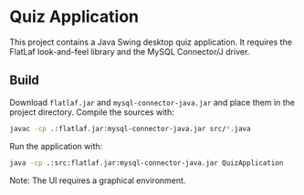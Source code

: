 # Quiz Application

This project contains a Java Swing desktop quiz application. It requires the FlatLaf look-and-feel library and the MySQL Connector/J driver.

## Build

Download `flatlaf.jar` and `mysql-connector-java.jar` and place them in the project directory. Compile the sources with:

```bash
javac -cp .:flatlaf.jar:mysql-connector-java.jar src/*.java
```

Run the application with:

```bash
java -cp .:src:flatlaf.jar:mysql-connector-java.jar QuizApplication
```

Note: The UI requires a graphical environment.
